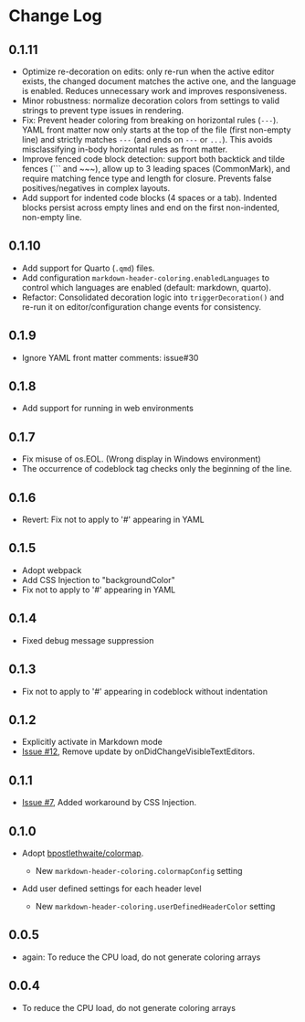 # Change Log

## 0.1.11

* Optimize re-decoration on edits: only re-run when the active editor exists, the changed document matches the active one, and the language is enabled. Reduces unnecessary work and improves responsiveness.
* Minor robustness: normalize decoration colors from settings to valid strings to prevent type issues in rendering.
* Fix: Prevent header coloring from breaking on horizontal rules (`---`). YAML front matter now only starts at the top of the file (first non-empty line) and strictly matches `---` (and ends on `---` or `...`). This avoids misclassifying in-body horizontal rules as front matter.
* Improve fenced code block detection: support both backtick and tilde fences (``` and ~~~), allow up to 3 leading spaces (CommonMark), and require matching fence type and length for closure. Prevents false positives/negatives in complex layouts.
* Add support for indented code blocks (4 spaces or a tab). Indented blocks persist across empty lines and end on the first non-indented, non-empty line.

## 0.1.10

* Add support for Quarto (`.qmd`) files.
* Add configuration `markdown-header-coloring.enabledLanguages` to control which languages are enabled (default: markdown, quarto).
* Refactor: Consolidated decoration logic into `triggerDecoration()` and re-run it on editor/configuration change events for consistency.

## 0.1.9

* Ignore YAML front matter comments: issue#30
## 0.1.8

* Add support for running in web environments

## 0.1.7

* Fix misuse of os.EOL. (Wrong display in Windows environment)
* The occurrence of codeblock tag checks only the beginning of the line.

## 0.1.6

* Revert: Fix not to apply to '#' appearing in YAML

## 0.1.5

* Adopt webpack
* Add CSS Injection to "backgroundColor"
* Fix not to apply to '#' appearing in YAML

## 0.1.4

* Fixed debug message suppression

## 0.1.3

* Fix not to apply to '#' appearing in codeblock without indentation

## 0.1.2

* Explicitly activate in Markdown mode
* [Issue #12](https://github.com/satokaz/vscode-markdown-header-coloring/issues/12), Remove update by onDidChangeVisibleTextEditors.

## 0.1.1

* [Issue #7](https://github.com/satokaz/vscode-markdown-header-coloring/issues/7#issuecomment-456640884), Added workaround by CSS Injection.

## 0.1.0

* Adopt [bpostlethwaite/colormap](https://github.com/bpostlethwaite/colormap). 
  - New `markdown-header-coloring.colormapConfig` setting
  
* Add user defined settings for each header level
  - New `markdown-header-coloring.userDefinedHeaderColor` setting

## 0.0.5

* again: To reduce the CPU load, do not generate coloring arrays

## 0.0.4

* To reduce the CPU load, do not generate coloring arrays
